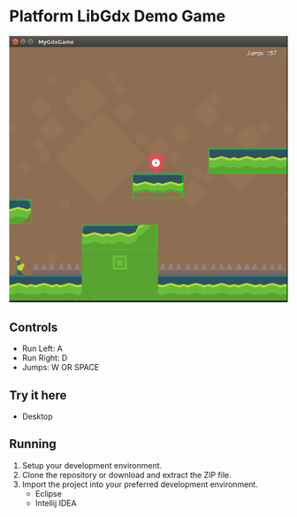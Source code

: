 # Platform LibGdx Demo Game

![](https://raw.githubusercontent.com/pardeep4e/PlatformLibGdx/a2ef23ad77d255dd37ce6de7c01a83b14b81ea9c/android/preview.png)

## Controls

* Run Left: A
* Run Right: D
* Jumps: W OR SPACE

## Try it here

* Desktop

## Running
  1. Setup your development environment.
  2. Clone the repository or download and extract the ZIP file.
  3. Import the project into your preferred development environment.
	  * Eclipse
	  * Intellij IDEA
